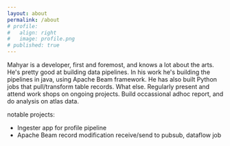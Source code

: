 ```yaml
---
layout: about
permalink: /about
# profile:
#   align: right
#   image: profile.png
# published: true
---
```


Mahyar is a developer, first and foremost, and knows a lot about the arts. He's pretty good at building data pipelines. In his work he's building the pipelines in java, using Apache Beam framework. He has also built Python jobs that pull/transform table records. What else. Regularly present and attend work shops on ongoing projects. Build occassional adhoc report, and do analysis on atlas data. 

notable projects:
- Ingester app for profile pipeline
- Apache Beam record modification receive/send to pubsub, dataflow job